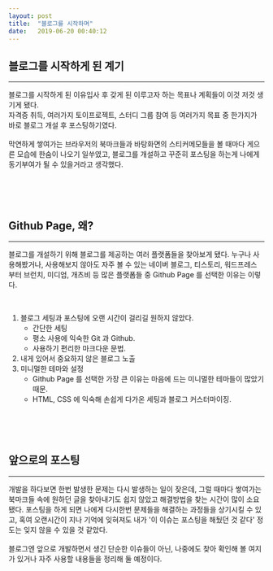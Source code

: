 ```yaml
---
layout: post
title:  "블로그를 시작하며"
date:   2019-06-20 00:40:12
---
```


## 블로그를 시작하게 된 계기

---

블로그를 시작하게 된 이유입사 후 갖게 된 이루고자 하는 목표나 계획들이 이것 저것 생기게 됐다.  
자격증 취득, 여러가지 토이프로젝트, 스터디 그룹 참여 등 여러가지 목표 중 한가지가 바로 블로그 개설 후 포스팅하기였다.  
<br>
막연하게 쌓여가는 브라우저의 북마크들과 바탕화면의 스티커메모들을 볼 때마다 게으른 모습에 한숨이 나오기 일쑤였고, 
블로그를 개설하고 꾸준히 포스팅을 하는게 나에게 동기부여가 될 수 있을거라고 생각했다. 

<br><br><br>

## Github Page, 왜?

---

블로그를 개설하기 위해 블로그를 제공하는 여러 플랫폼들을 찾아보게 됐다. 
누구나 사용해봤거나, 사용해보지 않아도 자주 볼 수 있는 네이버 블로그, 티스토리, 워드프레스 부터 브런치, 미디엄, 개츠비 등 많은 플랫폼들 중 
Github Page 를 선택한 이유는 이렇다.

<br>

1. 블로그 세팅과 포스팅에 오랜 시간이 걸리길 원하지 않았다.    
   - 간단한 세팅     
   - 평소 사용에 익숙한 Git 과 Github.     
   - 사용하기 편리한 마크다운 문법.  
1. 내게 있어서 중요하지 않은 블로그 노출  
1. 미니멀한 테마와 설정   
   - Github Page 를 선택한 가장 큰 이유는 마음에 드는 미니멀한 테마들이 많았기 때문.    
   - HTML, CSS 에 익숙해 손쉽게 다가온 세팅과 블로그 커스터마이징.
  
<br><br><br>
  
## 앞으로의 포스팅

---

개발을 하다보면 한번 발생한 문제는 다시 발생하는 일이 잦은데, 그럴 때마다 쌓여가는 북마크들 속에 원하던 글을 찾아내기도 쉽지 않았고 해결방법을 찾는 시간이 많이 소요됐다. 
포스팅을 하게 되면 나에게 다시한번 문제들을 해결하는 과정들을 상기시킬 수 있고,  혹여 오랜시간이 지나 기억에 잊혀져도 내가 '이 이슈는 포스팅을 해뒀던 것 같다' 정도는 잊지 않을 수 있을 것 같았다.  
<br>
블로그엔 앞으로 개발하면서 생긴 단순한 이슈들이 아닌, 나중에도 찾아 확인해 볼 여지가 있거나 자주 사용할 내용들을 정리해 둘 예정이다.
  
 <br><br><br>